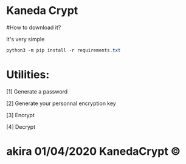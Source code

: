 # Kaneda Crypt

#How to download it?

It's very simple

```css
python3 -m pip install -r requirements.txt
```

# Utilities:

[1] Generate a password

[2] Generate your personnal encryption key

[3] Encrypt

[4] Decrypt











# akira 01/04/2020  KanedaCrypt ©
